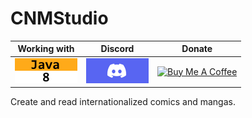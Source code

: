 # CNMStudio

| Working with | Discord | Donate |
| ------------ | ------- | --------------- |
| ![Java 8](https://github.com/TW2/logonator/blob/main/status/github-status-j8.png) | <a href="https://discord.gg/ssU9SKg">![Discord](https://github.com/TW2/logonator/blob/main/logos/discord-100x40.png)</a> | <a href="https://www.buymeacoffee.com/yves.ludosky" target="_blank"><img src="https://cdn.buymeacoffee.com/buttons/v2/default-yellow.png" alt="Buy Me A Coffee" style="height: 60px !important;width: 217px !important;" ></a> |

Create and read internationalized comics and mangas.
